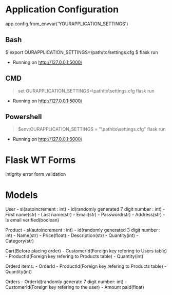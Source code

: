 # Application Configuration

app.config.from_envvar('YOURAPPLICATION_SETTINGS')
## Bash
$ export OURAPPLICATION_SETTINGS=/path/to/settings.cfg
$ flask run
 * Running on http://127.0.0.1:5000/

## CMD
> set OURAPPLICATION_SETTINGS=\path\to\settings.cfg
> flask run
 * Running on http://127.0.0.1:5000/

## Powershell
> $env:OURAPPLICATION_SETTINGS = "\path\to\settings.cfg"
> flask run
 * Running on http://127.0.0.1:5000/


# Flask WT Forms
intigrity error
form validation


# Models
User
    - sl(autoincrement : int)
    - id(randomly generated 7 digit number : int)
    - First name(str)
    - Last name(str)
    - Email(str)
    - Password(str)
    - Address(str)
    - Is email verified(boolean)

Product
    - sl(autoincrement : int)
    - id(randomly generated 3 digit number : int)
    - Name(str)
    - Price(float)
    - Description(str)
    - Quantity(int)
    - Category(str)

Cart(Before placing order)
    - CustomerId(Foreign key refering to Users table)
    - ProductId(Foreign key refering to Products table)
    - Quantity(int)

Orderd items:
    - OrderId
    - ProductId(Foreign key refering to Products table)
    - Quantity(int)

Orders
    - OrderId(randomly generate 7 digit number: int)
    - CustomerId(Foreign key refering to the user)
    - Amount paid(float)







